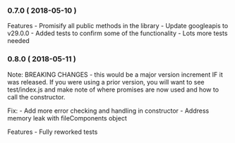 ### 0.7.0 ( 2018-05-10 )

Features
	- Promisify all public methods in the library
	- Update googleapis to v29.0.0
	- Added tests to confirm some of the functionality - Lots more tests needed

### 0.8.0 ( 2018-05-11 )

Note:
	BREAKING CHANGES - this would be a major version increment IF it was
	released. If you were using a prior version, you will want to see test/index.js
	and make note of where promises are now used and how to call the
	constructor.

Fix:
	- Add more error checking and handling in constructor
	- Address memory leak with fileComponents object

Features
	- Fully reworked tests